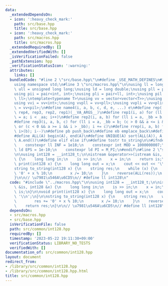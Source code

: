 ```yaml
---
data:
  _extendedDependsOn:
  - icon: ':heavy_check_mark:'
    path: src/base.hpp
    title: src/base.hpp
  - icon: ':heavy_check_mark:'
    path: src/macros.hpp
    title: src/macros.hpp
  _extendedRequiredBy: []
  _extendedVerifiedWith: []
  _isVerificationFailed: false
  _pathExtension: hpp
  _verificationStatusIcon: ':warning:'
  attributes:
    links: []
  bundledCode: "#line 2 \"src/base.hpp\"\n#define _USE_MATH_DEFINES\n#include <bits/stdc++.h>\n\
    using namespace std;\n#line 3 \"src/macros.hpp\"\n\nusing ll = long long;\nusing\
    \ ull = unsigned long long;\nusing ld = long double;\nusing pll = pair<ll, ll>;\n\
    using pii = pair<int, int>;\nusing pli = pair<ll, int>;\nusing pil = pair<int,\
    \ ll>;\ntemplate<typename T>\nusing vv = vector<vector<T>>;\nusing vvl = vv<ll>;\n\
    using vvi = vv<int>;\nusing vvpll = vv<pll>;\nusing vvpli = vv<pli>;\nusing vvpil\
    \ = vv<pil>;\n#define name4(i, a, b, c, d, e, ...) e\n#define rep(...) name4(__VA_ARGS__,\
    \ rep4, rep3, rep2, rep1)(__VA_ARGS__)\n#define rep1(i, a) for (ll i = 0, _aa\
    \ = a; i < _aa; i++)\n#define rep2(i, a, b) for (ll i = a, _bb = b; i < _bb; i++)\n\
    #define rep3(i, a, b, c) for (ll i = a, _bb = b; (c > 0 && a <= i && i < _bb)\
    \ or (c < 0 && a >= i && i > _bb); i += c)\n#define rrep(i, a, b) for (ll i=(a);\
    \ i>(b); i--)\n#define pb push_back\n#define eb emplace_back\n#define mkp make_pair\n\
    #define ALL(A) begin(A), end(A)\n#define UNIQUE(A) sort(ALL(A)), A.erase(unique(ALL(A)),\
    \ A.end())\n#define elif else if\n#define tostr to_string\n\n#ifndef CONSTANTS\n\
    \    constexpr ll INF = 1e18;\n    constexpr int MOD = 1000000007;\n    constexpr\
    \ ld EPS = 1e-10;\n    constexpr ld PI = M_PI;\n#endif\n#line 2 \"src/common/int128.hpp\"\
    \n\nusing int128 = __int128_t;\n\nistream &operator>>(istream &is, int128 &x)\
    \ {\n    long long in;\n    is >> in;\n    x = in;\n    return is;\n}\n\nvoid\
    \ print(int128 x) {\n    long long out = x;\n    cout << out << '\\n';\n}\n\n\
    string to_string(int128 x) {\n    string res;\n    while (x) {\n        res +=\
    \ '0' + x % 10;\n        x /= 10;\n    }\n    reverse(ALL(res));\n    return res;\n\
    }\n\n// \u7981\u546A\u6CD5\n// #define ll int128\n"
  code: "#include \"../macros.hpp\"\n\nusing int128 = __int128_t;\n\nistream &operator>>(istream\
    \ &is, int128 &x) {\n    long long in;\n    is >> in;\n    x = in;\n    return\
    \ is;\n}\n\nvoid print(int128 x) {\n    long long out = x;\n    cout << out <<\
    \ '\\n';\n}\n\nstring to_string(int128 x) {\n    string res;\n    while (x) {\n\
    \        res += '0' + x % 10;\n        x /= 10;\n    }\n    reverse(ALL(res));\n\
    \    return res;\n}\n\n// \u7981\u546A\u6CD5\n// #define ll int128\n"
  dependsOn:
  - src/macros.hpp
  - src/base.hpp
  isVerificationFile: false
  path: src/common/int128.hpp
  requiredBy: []
  timestamp: '2023-05-22 19:11:30+09:00'
  verificationStatus: LIBRARY_NO_TESTS
  verifiedWith: []
documentation_of: src/common/int128.hpp
layout: document
redirect_from:
- /library/src/common/int128.hpp
- /library/src/common/int128.hpp.html
title: src/common/int128.hpp
---
```

